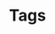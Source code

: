---
layout: tags
type: category
title: Tags
permalink: /tags/
menu: true
order: 5
description: >
  List of all categories & tags of blog.
---